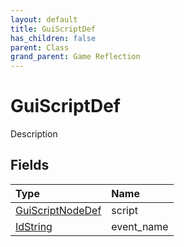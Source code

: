 ```yaml
---
layout: default
title: GuiScriptDef
has_children: false
parent: Class
grand_parent: Game Reflection
---
```

# GuiScriptDef
Description 

## Fields

| Type | Name |
|:----------|:--------------|
| [GuiScriptNodeDef](/riftbreaker-wiki/docs/game-reflection/classes/gui_script_node_def/) | script |
| [IdString](/riftbreaker-wiki/docs/game-reflection/components/id_string/) | event_name |

